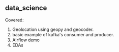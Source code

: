 ## data_science

Covered:
1. Geolocation using geopy and geocoder.
2. basic example of kafka's consumer and producer.
3. Airflow demo
4. EDAs
